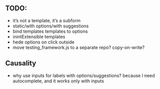 TODO:
-----

* it’s not a template, it’s a subform
* static/with options/with suggestions
* bind templates templates to options
* inintExtensible templates
* hede options on click outside
* move testing_framework.js to a separate repo? copy-on-write?


Causality
---------

* why use inputs for labels with options/suggestions? because
  I need autocomplete, and it works only with inputs
